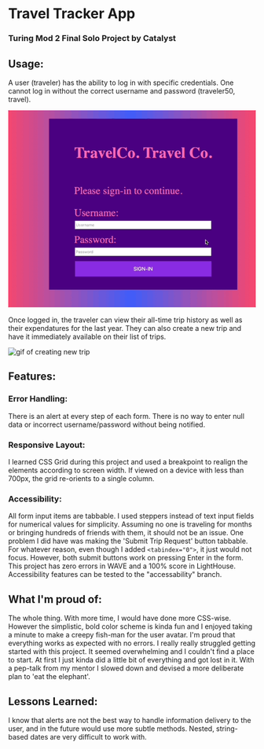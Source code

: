 # Travel Tracker App
### Turing Mod 2 Final Solo Project by Catalyst

## Usage:
A user (traveler) has the ability to log in with specific credentials. One cannot log in without the correct username and password (traveler50, travel).

![login gif](https://github.com/Catalyst4Change/traveltracker/blob/main/TTlogIn.gif)

Once logged in, the traveler can view their all-time trip history as well as their expendatures for the last year. They can also create a new trip and have it immediately available on their list of trips.

![gif of creating new trip](https://github.com/Catalyst4Change/traveltracker/blob/main/TTnewTrip.gif)

## Features:
### Error Handling:
There is an alert at every step of each form. There is no way to enter null data or incorrect username/password without being notified.
### Responsive Layout:
I learned CSS Grid during this project and used a breakpoint to realign the elements according to screen width. If viewed on a device with less than 700px, the grid re-orients to a single column.
### Accessibility:
All form input items are tabbable. I used steppers instead of text input fields for numerical values for simplicity. Assuming no one is traveling for months or bringing hundreds of friends with them, it should not be an issue.
One problem I did have was making the 'Submit Trip Request' button tabbable. For whatever reason, even though I added `<tabindex="0">`, it just would not focus. However, both submit buttons work on pressing Enter in the form.
This project has zero errors in WAVE and a 100% score in LightHouse.
Accessibility features can be tested to the "accessability" branch.

## What I'm proud of:
The whole thing. With more time, I would have done more CSS-wise. However the simplistic, bold color scheme is kinda fun and I enjoyed taking a minute to make a creepy fish-man for the user avatar.
I'm proud that everything works as expected with no errors. 
I really really struggled getting started with this project. It seemed overwhelming and I couldn't find a place to start. At first I just kinda did a little bit of everything and got lost in it. With a pep-talk from my mentor I slowed down and devised a more deliberate plan to 'eat the elephant'.

## Lessons Learned:
I know that alerts are not the best way to handle information delivery to the user, and in the future would use more subtle methods.
Nested, string-based dates are very difficult to work with.
